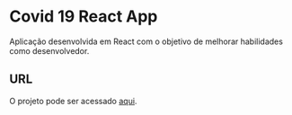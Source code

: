 # Covid 19 React App

Aplicação desenvolvida em React com o objetivo de melhorar habilidades como desenvolvedor.

## URL

O projeto pode ser acessado [aqui](https://covid-19-react-app-f81fc.firebaseapp.com/).

